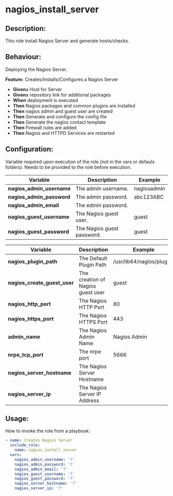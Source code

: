 # nagios_install_server

## Description:

This role install Nagios Server and generate hosts/checks.

## Behaviour:

Deploying the Nagios Server.

**Feature:** Creates/Installs/Configures a Nagios Server  
- **Given**a Host for Server
- **Given**a repository link for additional packages
- **When** deployment is executed
- **Then** Nagios packages and common plugins are installed  
- **Then** nagios admin and guest user are created
- **Then** Generate and configure the config file 
- **Then** Generate the nagios contact template 
- **Then** Firewall rules are added
- **Then** Nagios and HTTPD Services are restarted


## Configuration:

Variable required upon execution of the role (not in the vars or defauls folders).
Needs to be provided to the role before execution.

| Variable  | Description  | Example  | 
|---|---|---|
| **nagios_admin_username** | The admin username. | nagiosadmin |
| **nagios_admin_password** | The admin password. | abc123ABC |
| **nagios_admin_email** | The edmin password. | |
| **nagios_guest_username** | The Nagios guest user. | guest |
| **nagios_guest_password** | The Nagios guest password. |guest |

| Variable  | Description  | Example  | 
|---|---|---|
| **nagios_plugin_path** | The Default Plugin Path | /usr/lib64/nagios/plugins |
| **nagios_create_guest_user** | The creation of Nagios guest user| guest |
| **nagios_http_port** | The Nagios HTTP Port | 80 |
| **nagios_https_port** | The Nagios HTTPS Port |443 |
| **admin_name** | The Nagios Admin Name | Nagios Admin |
| **nrpe_tcp_port** | The nrpe port | 5666 |
| **nagios_server_hostname** | The Nagios Server Hostname | |
| **nagios_server_ip** | The Nagios Server IP Address | |

## Usage:

How to invoke the role from a playbook:

```yaml
- name: Creates Nagios Server               
  include_role:
    name: nagios_install_server
  vars:
    nagios_admin_username: '?'
    nagios_admin_password: '?'
    nagios_admin_email: '?'
    nagios_guest_username: '?'
    nagios_guest_password: '?'
    nagios_server_hostname: '?'
    nagios_server_ip: '?'
```